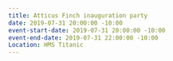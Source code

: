 ```yaml
---
title: Atticus Finch inauguration party
date: 2019-07-31 20:00:00 -10:00
event-start-date: 2019-07-31 20:00:00 -10:00
event-end-date: 2019-07-31 22:00:00 -10:00
Location: HMS Titanic
---
```



